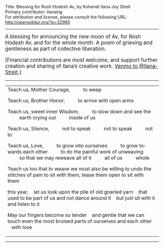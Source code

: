 <html>
<head></head>
<body>
Title: Blessing for Rosh Ḥodesh Av, by Kohenet Ilana Joy Streit<br />
Primary contributor: ilanaing<br />
For attribution and license, please consult the following URL: <a href="http://opensiddur.org/?p=32985">http://opensiddur.org/?p=32985</a>
<p />
<hr />

<div class="english" lang="en" style="font-size: 1.2em;">
A blessing for announcing the new moon of Av, for Rosh Ḥodesh Av, and for the whole month. A poem of grieving and gentleness as part of collective liberation.

[Financial contributions are most welcome, and support further creation and sharing of Ilana’s creative work. <a href="https://venmo.com/Ilana-Streit">Venmo to @Ilana-Streit</a>.]
</div>

<hr />

<table style="margin-left: auto;margin-right: auto;">
<tbody>
<tr><td style="vertical-align:top;">
<div class="english" lang="en">
Teach us, Mother Courage, 	 	
&nbsp;&nbsp;&nbsp;&nbsp;&nbsp;&nbsp;&nbsp;&nbsp;&nbsp;to weep
	 	
Teach us, Brother Honor,
&nbsp;&nbsp;&nbsp;&nbsp;&nbsp;&nbsp;&nbsp;&nbsp;&nbsp;to arrive with open arms

Teach us, sweet inner Wisdom,
&nbsp;&nbsp;&nbsp;&nbsp;&nbsp;&nbsp;&nbsp;&nbsp;&nbsp;to slow down and see the
&nbsp;&nbsp;&nbsp;&nbsp;&nbsp;&nbsp;&nbsp;&nbsp;&nbsp;earth crying out
&nbsp;&nbsp;&nbsp;&nbsp;&nbsp;&nbsp;&nbsp;&nbsp;&nbsp;inside of us
 	 	
Teach us, Silence,
&nbsp;&nbsp;&nbsp;&nbsp;&nbsp;&nbsp;&nbsp;&nbsp;&nbsp;not to speak
&nbsp;&nbsp;&nbsp;&nbsp;&nbsp;&nbsp;&nbsp;&nbsp;&nbsp;not to speak
&nbsp;&nbsp;&nbsp;&nbsp;&nbsp;&nbsp;&nbsp;&nbsp;&nbsp;not to
	 	

Teach us, Love,
&nbsp;&nbsp;&nbsp;&nbsp;&nbsp;&nbsp;&nbsp;&nbsp;&nbsp;to grow into ourselves
&nbsp;&nbsp;&nbsp;&nbsp;&nbsp;&nbsp;&nbsp;&nbsp;&nbsp;to grow towards each other
&nbsp;&nbsp;&nbsp;&nbsp;&nbsp;&nbsp;&nbsp;&nbsp;&nbsp;to do the painful work of unweaving
&nbsp;&nbsp;&nbsp;&nbsp;&nbsp;&nbsp;&nbsp;&nbsp;&nbsp;so that we may reweave all of it
&nbsp;&nbsp;&nbsp;&nbsp;&nbsp;&nbsp;&nbsp;&nbsp;&nbsp;all of us 
&nbsp;&nbsp;&nbsp;&nbsp;&nbsp;&nbsp;&nbsp;&nbsp;&nbsp;whole 
&nbsp;
	 	

Teach us too that to weave
we must also be willing to undo
the stitches of pain
to sit with them, tease them open
to sit with them
	
this year,
&nbsp;&nbsp;&nbsp;let us look upon the pile of old
gnarled yarn
&nbsp;&nbsp;&nbsp;that used to be part of us
and not dance around it
&nbsp;&nbsp;&nbsp;but just sit with it
and listen to it

May our fingers become so tender
&nbsp;&nbsp;&nbsp;and gentle
that we can touch even the most
bruised parts of ourselves
and each other
&nbsp;&nbsp;&nbsp;with love
</div></td></tr>
</tbody></table>

<hr />

&nbsp;
</body>
</html>